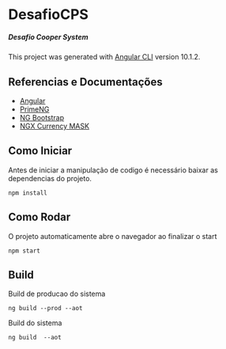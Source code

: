 # DesafioCPS

##### Desafio Cooper System


This project was generated with [Angular CLI](https://github.com/angular/angular-cli) version 10.1.2.

## Referencias e Documentações
- [Angular](https://angular.io/docs)
- [PrimeNG](https://primefaces.org/primeng/showcase/#/)
- [NG Bootstrap](https://ng-bootstrap.github.io/#/components/accordion/examples)
- [NGX Currency MASK](https://www.npmjs.com/package/ngx-currency)

## Como Iniciar
Antes de iniciar a manipulação de codigo é necessário baixar as dependencias do projeto.
```
npm install
```

## Como Rodar
O projeto automaticamente abre o navegador ao finalizar o start
```
npm start
```

## Build

Build de producao do sistema  
```
ng build --prod --aot
```

Build do sistema
```
ng build  --aot
```
